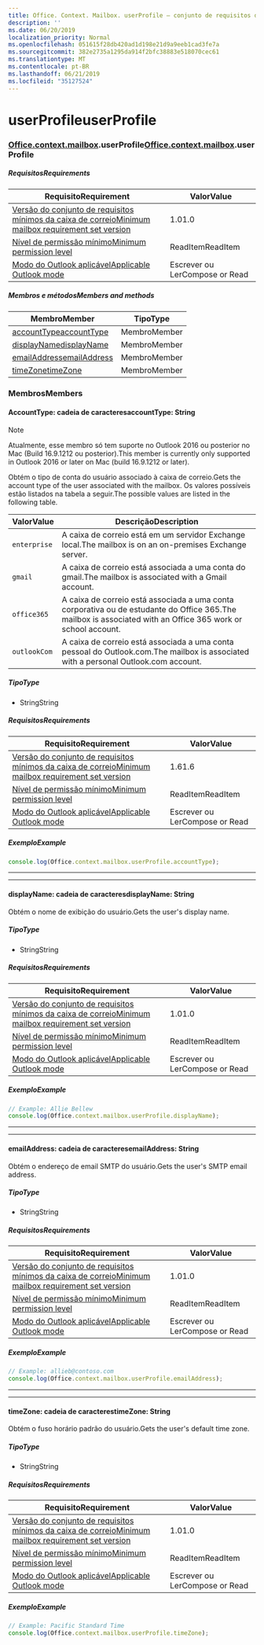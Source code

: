 ```yaml
---
title: Office. Context. Mailbox. userProfile – conjunto de requisitos de visualização
description: ''
ms.date: 06/20/2019
localization_priority: Normal
ms.openlocfilehash: 051615f28db420ad1d198e21d9a9eeb1cad3fe7a
ms.sourcegitcommit: 382e2735a1295da914f2bfc38883e518070cec61
ms.translationtype: MT
ms.contentlocale: pt-BR
ms.lasthandoff: 06/21/2019
ms.locfileid: "35127524"
---
```

# <a name="userprofile"></a><span data-ttu-id="c058c-102">userProfile</span><span class="sxs-lookup"><span data-stu-id="c058c-102">userProfile</span></span>

### <a name="officeofficemdcontextofficecontextmdmailboxofficecontextmailboxmduserprofile"></a><span data-ttu-id="c058c-103">[Office](Office.md)[.context](Office.context.md)[.mailbox](Office.context.mailbox.md).userProfile</span><span class="sxs-lookup"><span data-stu-id="c058c-103">[Office](Office.md)[.context](Office.context.md)[.mailbox](Office.context.mailbox.md).userProfile</span></span>

##### <a name="requirements"></a><span data-ttu-id="c058c-104">Requisitos</span><span class="sxs-lookup"><span data-stu-id="c058c-104">Requirements</span></span>

|<span data-ttu-id="c058c-105">Requisito</span><span class="sxs-lookup"><span data-stu-id="c058c-105">Requirement</span></span>| <span data-ttu-id="c058c-106">Valor</span><span class="sxs-lookup"><span data-stu-id="c058c-106">Value</span></span>|
|---|---|
|[<span data-ttu-id="c058c-107">Versão do conjunto de requisitos mínimos da caixa de correio</span><span class="sxs-lookup"><span data-stu-id="c058c-107">Minimum mailbox requirement set version</span></span>](/office/dev/add-ins/reference/requirement-sets/outlook-api-requirement-sets)| <span data-ttu-id="c058c-108">1.0</span><span class="sxs-lookup"><span data-stu-id="c058c-108">1.0</span></span>|
|[<span data-ttu-id="c058c-109">Nível de permissão mínimo</span><span class="sxs-lookup"><span data-stu-id="c058c-109">Minimum permission level</span></span>](/outlook/add-ins/understanding-outlook-add-in-permissions)| <span data-ttu-id="c058c-110">ReadItem</span><span class="sxs-lookup"><span data-stu-id="c058c-110">ReadItem</span></span>|
|[<span data-ttu-id="c058c-111">Modo do Outlook aplicável</span><span class="sxs-lookup"><span data-stu-id="c058c-111">Applicable Outlook mode</span></span>](/outlook/add-ins/#extension-points)| <span data-ttu-id="c058c-112">Escrever ou Ler</span><span class="sxs-lookup"><span data-stu-id="c058c-112">Compose or Read</span></span>|

##### <a name="members-and-methods"></a><span data-ttu-id="c058c-113">Membros e métodos</span><span class="sxs-lookup"><span data-stu-id="c058c-113">Members and methods</span></span>

| <span data-ttu-id="c058c-114">Membro</span><span class="sxs-lookup"><span data-stu-id="c058c-114">Member</span></span> | <span data-ttu-id="c058c-115">Tipo</span><span class="sxs-lookup"><span data-stu-id="c058c-115">Type</span></span> |
|--------|------|
| [<span data-ttu-id="c058c-116">accountType</span><span class="sxs-lookup"><span data-stu-id="c058c-116">accountType</span></span>](#accounttype-string) | <span data-ttu-id="c058c-117">Membro</span><span class="sxs-lookup"><span data-stu-id="c058c-117">Member</span></span> |
| [<span data-ttu-id="c058c-118">displayName</span><span class="sxs-lookup"><span data-stu-id="c058c-118">displayName</span></span>](#displayname-string) | <span data-ttu-id="c058c-119">Membro</span><span class="sxs-lookup"><span data-stu-id="c058c-119">Member</span></span> |
| [<span data-ttu-id="c058c-120">emailAddress</span><span class="sxs-lookup"><span data-stu-id="c058c-120">emailAddress</span></span>](#emailaddress-string) | <span data-ttu-id="c058c-121">Membro</span><span class="sxs-lookup"><span data-stu-id="c058c-121">Member</span></span> |
| [<span data-ttu-id="c058c-122">timeZone</span><span class="sxs-lookup"><span data-stu-id="c058c-122">timeZone</span></span>](#timezone-string) | <span data-ttu-id="c058c-123">Membro</span><span class="sxs-lookup"><span data-stu-id="c058c-123">Member</span></span> |

### <a name="members"></a><span data-ttu-id="c058c-124">Membros</span><span class="sxs-lookup"><span data-stu-id="c058c-124">Members</span></span>

#### <a name="accounttype-string"></a><span data-ttu-id="c058c-125">AccountType: cadeia de caracteres</span><span class="sxs-lookup"><span data-stu-id="c058c-125">accountType: String</span></span>

> [!NOTE]
> <span data-ttu-id="c058c-126">Atualmente, esse membro só tem suporte no Outlook 2016 ou posterior no Mac (Build 16.9.1212 ou posterior).</span><span class="sxs-lookup"><span data-stu-id="c058c-126">This member is currently only supported in Outlook 2016 or later on Mac (build 16.9.1212 or later).</span></span>

<span data-ttu-id="c058c-127">Obtém o tipo de conta do usuário associado à caixa de correio.</span><span class="sxs-lookup"><span data-stu-id="c058c-127">Gets the account type of the user associated with the mailbox.</span></span> <span data-ttu-id="c058c-128">Os valores possíveis estão listados na tabela a seguir.</span><span class="sxs-lookup"><span data-stu-id="c058c-128">The possible values are listed in the following table.</span></span>

| <span data-ttu-id="c058c-129">Valor</span><span class="sxs-lookup"><span data-stu-id="c058c-129">Value</span></span> | <span data-ttu-id="c058c-130">Descrição</span><span class="sxs-lookup"><span data-stu-id="c058c-130">Description</span></span> |
|-------|-------------|
| `enterprise` | <span data-ttu-id="c058c-131">A caixa de correio está em um servidor Exchange local.</span><span class="sxs-lookup"><span data-stu-id="c058c-131">The mailbox is on an on-premises Exchange server.</span></span> |
| `gmail` | <span data-ttu-id="c058c-132">A caixa de correio está associada a uma conta do gmail.</span><span class="sxs-lookup"><span data-stu-id="c058c-132">The mailbox is associated with a Gmail account.</span></span> |
| `office365` | <span data-ttu-id="c058c-133">A caixa de correio está associada a uma conta corporativa ou de estudante do Office 365.</span><span class="sxs-lookup"><span data-stu-id="c058c-133">The mailbox is associated with an Office 365 work or school account.</span></span> |
| `outlookCom` | <span data-ttu-id="c058c-134">A caixa de correio está associada a uma conta pessoal do Outlook.com.</span><span class="sxs-lookup"><span data-stu-id="c058c-134">The mailbox is associated with a personal Outlook.com account.</span></span> |

##### <a name="type"></a><span data-ttu-id="c058c-135">Tipo</span><span class="sxs-lookup"><span data-stu-id="c058c-135">Type</span></span>

*   <span data-ttu-id="c058c-136">String</span><span class="sxs-lookup"><span data-stu-id="c058c-136">String</span></span>

##### <a name="requirements"></a><span data-ttu-id="c058c-137">Requisitos</span><span class="sxs-lookup"><span data-stu-id="c058c-137">Requirements</span></span>

|<span data-ttu-id="c058c-138">Requisito</span><span class="sxs-lookup"><span data-stu-id="c058c-138">Requirement</span></span>| <span data-ttu-id="c058c-139">Valor</span><span class="sxs-lookup"><span data-stu-id="c058c-139">Value</span></span>|
|---|---|
|[<span data-ttu-id="c058c-140">Versão do conjunto de requisitos mínimos da caixa de correio</span><span class="sxs-lookup"><span data-stu-id="c058c-140">Minimum mailbox requirement set version</span></span>](/office/dev/add-ins/reference/requirement-sets/outlook-api-requirement-sets)| <span data-ttu-id="c058c-141">1.6</span><span class="sxs-lookup"><span data-stu-id="c058c-141">1.6</span></span> |
|[<span data-ttu-id="c058c-142">Nível de permissão mínimo</span><span class="sxs-lookup"><span data-stu-id="c058c-142">Minimum permission level</span></span>](/outlook/add-ins/understanding-outlook-add-in-permissions)| <span data-ttu-id="c058c-143">ReadItem</span><span class="sxs-lookup"><span data-stu-id="c058c-143">ReadItem</span></span>|
|[<span data-ttu-id="c058c-144">Modo do Outlook aplicável</span><span class="sxs-lookup"><span data-stu-id="c058c-144">Applicable Outlook mode</span></span>](/outlook/add-ins/#extension-points)| <span data-ttu-id="c058c-145">Escrever ou Ler</span><span class="sxs-lookup"><span data-stu-id="c058c-145">Compose or Read</span></span>|

##### <a name="example"></a><span data-ttu-id="c058c-146">Exemplo</span><span class="sxs-lookup"><span data-stu-id="c058c-146">Example</span></span>

```javascript
console.log(Office.context.mailbox.userProfile.accountType);
```

---
---

#### <a name="displayname-string"></a><span data-ttu-id="c058c-147">displayName: cadeia de caracteres</span><span class="sxs-lookup"><span data-stu-id="c058c-147">displayName: String</span></span>

<span data-ttu-id="c058c-148">Obtém o nome de exibição do usuário.</span><span class="sxs-lookup"><span data-stu-id="c058c-148">Gets the user's display name.</span></span>

##### <a name="type"></a><span data-ttu-id="c058c-149">Tipo</span><span class="sxs-lookup"><span data-stu-id="c058c-149">Type</span></span>

*   <span data-ttu-id="c058c-150">String</span><span class="sxs-lookup"><span data-stu-id="c058c-150">String</span></span>

##### <a name="requirements"></a><span data-ttu-id="c058c-151">Requisitos</span><span class="sxs-lookup"><span data-stu-id="c058c-151">Requirements</span></span>

|<span data-ttu-id="c058c-152">Requisito</span><span class="sxs-lookup"><span data-stu-id="c058c-152">Requirement</span></span>| <span data-ttu-id="c058c-153">Valor</span><span class="sxs-lookup"><span data-stu-id="c058c-153">Value</span></span>|
|---|---|
|[<span data-ttu-id="c058c-154">Versão do conjunto de requisitos mínimos da caixa de correio</span><span class="sxs-lookup"><span data-stu-id="c058c-154">Minimum mailbox requirement set version</span></span>](/office/dev/add-ins/reference/requirement-sets/outlook-api-requirement-sets)| <span data-ttu-id="c058c-155">1.0</span><span class="sxs-lookup"><span data-stu-id="c058c-155">1.0</span></span>|
|[<span data-ttu-id="c058c-156">Nível de permissão mínimo</span><span class="sxs-lookup"><span data-stu-id="c058c-156">Minimum permission level</span></span>](/outlook/add-ins/understanding-outlook-add-in-permissions)| <span data-ttu-id="c058c-157">ReadItem</span><span class="sxs-lookup"><span data-stu-id="c058c-157">ReadItem</span></span>|
|[<span data-ttu-id="c058c-158">Modo do Outlook aplicável</span><span class="sxs-lookup"><span data-stu-id="c058c-158">Applicable Outlook mode</span></span>](/outlook/add-ins/#extension-points)| <span data-ttu-id="c058c-159">Escrever ou Ler</span><span class="sxs-lookup"><span data-stu-id="c058c-159">Compose or Read</span></span>|

##### <a name="example"></a><span data-ttu-id="c058c-160">Exemplo</span><span class="sxs-lookup"><span data-stu-id="c058c-160">Example</span></span>

```javascript
// Example: Allie Bellew
console.log(Office.context.mailbox.userProfile.displayName);
```

---
---

#### <a name="emailaddress-string"></a><span data-ttu-id="c058c-161">emailAddress: cadeia de caracteres</span><span class="sxs-lookup"><span data-stu-id="c058c-161">emailAddress: String</span></span>

<span data-ttu-id="c058c-162">Obtém o endereço de email SMTP do usuário.</span><span class="sxs-lookup"><span data-stu-id="c058c-162">Gets the user's SMTP email address.</span></span>

##### <a name="type"></a><span data-ttu-id="c058c-163">Tipo</span><span class="sxs-lookup"><span data-stu-id="c058c-163">Type</span></span>

*   <span data-ttu-id="c058c-164">String</span><span class="sxs-lookup"><span data-stu-id="c058c-164">String</span></span>

##### <a name="requirements"></a><span data-ttu-id="c058c-165">Requisitos</span><span class="sxs-lookup"><span data-stu-id="c058c-165">Requirements</span></span>

|<span data-ttu-id="c058c-166">Requisito</span><span class="sxs-lookup"><span data-stu-id="c058c-166">Requirement</span></span>| <span data-ttu-id="c058c-167">Valor</span><span class="sxs-lookup"><span data-stu-id="c058c-167">Value</span></span>|
|---|---|
|[<span data-ttu-id="c058c-168">Versão do conjunto de requisitos mínimos da caixa de correio</span><span class="sxs-lookup"><span data-stu-id="c058c-168">Minimum mailbox requirement set version</span></span>](/office/dev/add-ins/reference/requirement-sets/outlook-api-requirement-sets)| <span data-ttu-id="c058c-169">1.0</span><span class="sxs-lookup"><span data-stu-id="c058c-169">1.0</span></span>|
|[<span data-ttu-id="c058c-170">Nível de permissão mínimo</span><span class="sxs-lookup"><span data-stu-id="c058c-170">Minimum permission level</span></span>](/outlook/add-ins/understanding-outlook-add-in-permissions)| <span data-ttu-id="c058c-171">ReadItem</span><span class="sxs-lookup"><span data-stu-id="c058c-171">ReadItem</span></span>|
|[<span data-ttu-id="c058c-172">Modo do Outlook aplicável</span><span class="sxs-lookup"><span data-stu-id="c058c-172">Applicable Outlook mode</span></span>](/outlook/add-ins/#extension-points)| <span data-ttu-id="c058c-173">Escrever ou Ler</span><span class="sxs-lookup"><span data-stu-id="c058c-173">Compose or Read</span></span>|

##### <a name="example"></a><span data-ttu-id="c058c-174">Exemplo</span><span class="sxs-lookup"><span data-stu-id="c058c-174">Example</span></span>

```javascript
// Example: allieb@contoso.com
console.log(Office.context.mailbox.userProfile.emailAddress);
```

---
---

#### <a name="timezone-string"></a><span data-ttu-id="c058c-175">timeZone: cadeia de caracteres</span><span class="sxs-lookup"><span data-stu-id="c058c-175">timeZone: String</span></span>

<span data-ttu-id="c058c-176">Obtém o fuso horário padrão do usuário.</span><span class="sxs-lookup"><span data-stu-id="c058c-176">Gets the user's default time zone.</span></span>

##### <a name="type"></a><span data-ttu-id="c058c-177">Tipo</span><span class="sxs-lookup"><span data-stu-id="c058c-177">Type</span></span>

*   <span data-ttu-id="c058c-178">String</span><span class="sxs-lookup"><span data-stu-id="c058c-178">String</span></span>

##### <a name="requirements"></a><span data-ttu-id="c058c-179">Requisitos</span><span class="sxs-lookup"><span data-stu-id="c058c-179">Requirements</span></span>

|<span data-ttu-id="c058c-180">Requisito</span><span class="sxs-lookup"><span data-stu-id="c058c-180">Requirement</span></span>| <span data-ttu-id="c058c-181">Valor</span><span class="sxs-lookup"><span data-stu-id="c058c-181">Value</span></span>|
|---|---|
|[<span data-ttu-id="c058c-182">Versão do conjunto de requisitos mínimos da caixa de correio</span><span class="sxs-lookup"><span data-stu-id="c058c-182">Minimum mailbox requirement set version</span></span>](/office/dev/add-ins/reference/requirement-sets/outlook-api-requirement-sets)| <span data-ttu-id="c058c-183">1.0</span><span class="sxs-lookup"><span data-stu-id="c058c-183">1.0</span></span>|
|[<span data-ttu-id="c058c-184">Nível de permissão mínimo</span><span class="sxs-lookup"><span data-stu-id="c058c-184">Minimum permission level</span></span>](/outlook/add-ins/understanding-outlook-add-in-permissions)| <span data-ttu-id="c058c-185">ReadItem</span><span class="sxs-lookup"><span data-stu-id="c058c-185">ReadItem</span></span>|
|[<span data-ttu-id="c058c-186">Modo do Outlook aplicável</span><span class="sxs-lookup"><span data-stu-id="c058c-186">Applicable Outlook mode</span></span>](/outlook/add-ins/#extension-points)| <span data-ttu-id="c058c-187">Escrever ou Ler</span><span class="sxs-lookup"><span data-stu-id="c058c-187">Compose or Read</span></span>|

##### <a name="example"></a><span data-ttu-id="c058c-188">Exemplo</span><span class="sxs-lookup"><span data-stu-id="c058c-188">Example</span></span>

```javascript
// Example: Pacific Standard Time
console.log(Office.context.mailbox.userProfile.timeZone);
```
